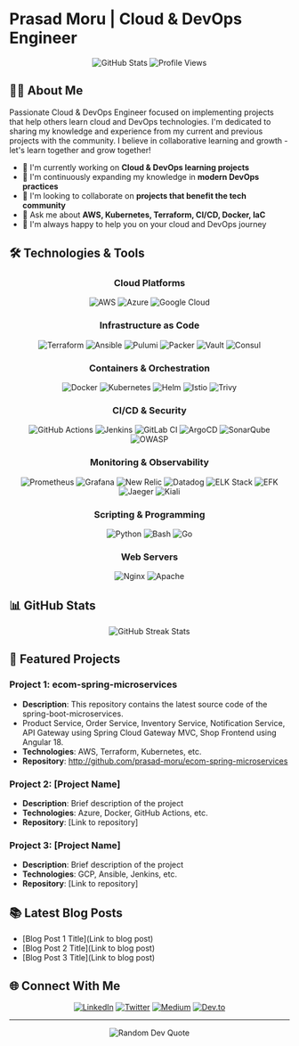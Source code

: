 # Prasad Moru | Cloud & DevOps Engineer 

<div align="center">
  <img src="https://github-readme-stats.vercel.app/api?username=prasad-moru&show_icons=true&theme=dark" alt="GitHub Stats" />
  <img src="https://komarev.com/ghpvc/?username=prasad-moru&color=blue" alt="Profile Views" />
</div>

## 👨‍💻 About Me

Passionate Cloud & DevOps Engineer focused on implementing projects that help others learn cloud and DevOps technologies. I'm dedicated to sharing my knowledge and experience from my current and previous projects with the community. I believe in collaborative learning and growth - let's learn together and grow together!

- 🔭 I'm currently working on **Cloud & DevOps learning projects**
- 🌱 I'm continuously expanding my knowledge in **modern DevOps practices**
- 👯 I'm looking to collaborate on **projects that benefit the tech community**
- 💬 Ask me about **AWS, Kubernetes, Terraform, CI/CD, Docker, IaC**
- 🤝 I'm always happy to help you on your cloud and DevOps journey

## 🛠️ Technologies & Tools

<div align="center">

### Cloud Platforms
![AWS](https://img.shields.io/badge/AWS-%23FF9900.svg?style=for-the-badge&logo=amazon-aws&logoColor=white)
![Azure](https://img.shields.io/badge/azure-%230072C6.svg?style=for-the-badge&logo=microsoftazure&logoColor=white)
![Google Cloud](https://img.shields.io/badge/GoogleCloud-%234285F4.svg?style=for-the-badge&logo=google-cloud&logoColor=white)

### Infrastructure as Code
![Terraform](https://img.shields.io/badge/terraform-%235835CC.svg?style=for-the-badge&logo=terraform&logoColor=white)
![Ansible](https://img.shields.io/badge/ansible-%231A1918.svg?style=for-the-badge&logo=ansible&logoColor=white)
![Pulumi](https://img.shields.io/badge/Pulumi-8A3391?style=for-the-badge&logo=pulumi&logoColor=white)
![Packer](https://img.shields.io/badge/packer-%23E7EEF0.svg?style=for-the-badge&logo=packer&logoColor=%2302A8EF)
![Vault](https://img.shields.io/badge/Vault-000000?style=for-the-badge&logo=vault&logoColor=white)
![Consul](https://img.shields.io/badge/Consul-F24C53?style=for-the-badge&logo=consul&logoColor=white)

### Containers & Orchestration
![Docker](https://img.shields.io/badge/docker-%230db7ed.svg?style=for-the-badge&logo=docker&logoColor=white)
![Kubernetes](https://img.shields.io/badge/kubernetes-%23326ce5.svg?style=for-the-badge&logo=kubernetes&logoColor=white)
![Helm](https://img.shields.io/badge/Helm-0F1689?style=for-the-badge&logo=Helm&labelColor=0F1689)
![Istio](https://img.shields.io/badge/Istio-466BB0?style=for-the-badge&logo=istio&logoColor=white)
![Trivy](https://img.shields.io/badge/Trivy-2496ED?style=for-the-badge&logo=aquasecurity&logoColor=white)

### CI/CD & Security
![GitHub Actions](https://img.shields.io/badge/github%20actions-%232671E5.svg?style=for-the-badge&logo=githubactions&logoColor=white)
![Jenkins](https://img.shields.io/badge/jenkins-%232C5263.svg?style=for-the-badge&logo=jenkins&logoColor=white)
![GitLab CI](https://img.shields.io/badge/gitlab%20ci-%23181717.svg?style=for-the-badge&logo=gitlab&logoColor=white)
![ArgoCD](https://img.shields.io/badge/Argo%20CD-1e0b3e?style=for-the-badge&logo=argo&logoColor=#d16044)
![SonarQube](https://img.shields.io/badge/SonarQube-4E9BCD?style=for-the-badge&logo=sonarqube&logoColor=white)
![OWASP](https://img.shields.io/badge/OWASP-000000?style=for-the-badge&logo=owasp&logoColor=white)

### Monitoring & Observability
![Prometheus](https://img.shields.io/badge/Prometheus-E6522C?style=for-the-badge&logo=Prometheus&logoColor=white)
![Grafana](https://img.shields.io/badge/grafana-%23F46800.svg?style=for-the-badge&logo=grafana&logoColor=white)
![New Relic](https://img.shields.io/badge/NewRelic-008C99?style=for-the-badge&logo=newrelic&logoColor=white)
![Datadog](https://img.shields.io/badge/datadog-%23632CA6.svg?style=for-the-badge&logo=datadog&logoColor=white)
![ELK Stack](https://img.shields.io/badge/ELK%20Stack-005571?style=for-the-badge&logo=elastic&logoColor=white)
![EFK](https://img.shields.io/badge/EFK-005571?style=for-the-badge&logo=elastic&logoColor=white)
![Jaeger](https://img.shields.io/badge/Jaeger-F2F4F9?style=for-the-badge&logo=jaeger&logoColor=00ADD8)
![Kiali](https://img.shields.io/badge/Kiali-2647AD?style=for-the-badge&logo=kiali&logoColor=white)

### Scripting & Programming
![Python](https://img.shields.io/badge/python-3670A0?style=for-the-badge&logo=python&logoColor=ffdd54)
![Bash](https://img.shields.io/badge/bash-%23121011.svg?style=for-the-badge&logo=gnu-bash&logoColor=white)
![Go](https://img.shields.io/badge/go-%2300ADD8.svg?style=for-the-badge&logo=go&logoColor=white)

### Web Servers
![Nginx](https://img.shields.io/badge/nginx-%23009639.svg?style=for-the-badge&logo=nginx&logoColor=white)
![Apache](https://img.shields.io/badge/apache-%23D42029.svg?style=for-the-badge&logo=apache&logoColor=white)

</div>

## 📊 GitHub Stats

<div align="center">
  <img src="https://streak-stats.demolab.com/?user=prasad-moru&theme=dark" alt="GitHub Streak Stats" />
</div>


## 🚀 Featured Projects

### Project 1: ecom-spring-microservices
- **Description**: This repository contains the latest source code of the spring-boot-microservices.
-  Product Service,
   Order Service,
   Inventory Service,
   Notification Service,
   API Gateway using Spring Cloud Gateway MVC,
   Shop Frontend using Angular 18.
- **Technologies**: AWS, Terraform, Kubernetes, etc.
- **Repository**: http://github.com/prasad-moru/ecom-spring-microservices

### Project 2: [Project Name]
- **Description**: Brief description of the project
- **Technologies**: Azure, Docker, GitHub Actions, etc.
- **Repository**: [Link to repository]

### Project 3: [Project Name]
- **Description**: Brief description of the project
- **Technologies**: GCP, Ansible, Jenkins, etc.
- **Repository**: [Link to repository]

## 📚 Latest Blog Posts
<!-- BLOG-POST-LIST:START -->
- [Blog Post 1 Title](Link to blog post)
- [Blog Post 2 Title](Link to blog post)
- [Blog Post 3 Title](Link to blog post)
<!-- BLOG-POST-LIST:END -->

## 🌐 Connect With Me

<div align="center">
  
[![LinkedIn](https://img.shields.io/badge/linkedin-%230077B5.svg?style=for-the-badge&logo=linkedin&logoColor=white)](https://www.linkedin.com/in/)
[![Twitter](https://img.shields.io/badge/Twitter-%231DA1F2.svg?style=for-the-badge&logo=Twitter&logoColor=white)](https://twitter.com/)
[![Medium](https://img.shields.io/badge/Medium-12100E?style=for-the-badge&logo=medium&logoColor=white)](https://medium.com/@)
[![Dev.to](https://img.shields.io/badge/dev.to-0A0A0A?style=for-the-badge&logo=dev.to&logoColor=white)](https://dev.to/)

</div>

---

<div align="center">
  <img src="https://quotes-github-readme.vercel.app/api?type=horizontal&theme=dark" alt="Random Dev Quote" />
</div>
